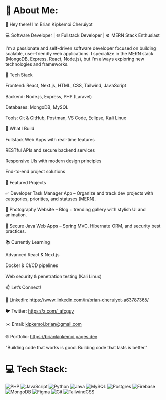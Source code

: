 # 💫 About Me:
👋 Hey there! I'm Brian Kipkemoi Cheruiyot<br><br>💻 Software Developer | 🌐 Fullstack Developer | ⚙️ MERN Stack Enthusiast<br><br>I'm a passionate and self-driven software developer focused on building scalable, user-friendly web applications. I specialize in the MERN stack (MongoDB, Express, React, Node.js), but I'm always exploring new technologies and frameworks.<br><br>🚀 Tech Stack<br><br>Frontend: React, Next.js, HTML, CSS, Tailwind, JavaScript<br><br>Backend: Node.js, Express, PHP (Laravel)<br><br>Databases: MongoDB, MySQL<br><br>Tools: Git & GitHub, Postman, VS Code, Eclipse, Kali Linux<br><br>🔨 What I Build<br><br>Fullstack Web Apps with real-time features<br><br>RESTful APIs and secure backend services<br><br>Responsive UIs with modern design principles<br><br>End-to-end project solutions<br><br>📂 Featured Projects<br><br>✅ Developer Task Manager App – Organize and track dev projects with categories, priorities, and statuses (MERN).<br><br>📸 Photography Website – Blog + trending gallery with stylish UI and animation.<br><br>🔐 Secure Java Web Apps – Spring MVC, Hibernate ORM, and security best practices.<br><br>📚 Currently Learning<br><br>Advanced React & Next.js<br><br>Docker & CI/CD pipelines<br><br>Web security & penetration testing (Kali Linux)<br><br>📫 Let’s Connect!<br><br>💼 LinkedIn: https://www.linkedin.com/in/brian-cheruiyot-a63787365/<br><br>🐦 Twitter: https://x.com/_afcguy<br><br>✉️ Email: kipkemoi.brian@gmail.com<br><br>🌐 Portfolio: https://briankipkemoi.pages.dev<br><br>"Building code that works is good. Building code that lasts is better."


# 💻 Tech Stack:
![PHP](https://img.shields.io/badge/php-%23777BB4.svg?style=flat&logo=php&logoColor=white) ![JavaScript](https://img.shields.io/badge/javascript-%23323330.svg?style=flat&logo=javascript&logoColor=%23F7DF1E) ![Python](https://img.shields.io/badge/python-3670A0?style=flat&logo=python&logoColor=ffdd54) ![Java](https://img.shields.io/badge/java-%23ED8B00.svg?style=flat&logo=openjdk&logoColor=white) ![MySQL](https://img.shields.io/badge/mysql-4479A1.svg?style=flat&logo=mysql&logoColor=white) ![Postgres](https://img.shields.io/badge/postgres-%23316192.svg?style=flat&logo=postgresql&logoColor=white) ![Firebase](https://img.shields.io/badge/firebase-a08021?style=flat&logo=firebase&logoColor=ffcd34) ![MongoDB](https://img.shields.io/badge/MongoDB-%234ea94b.svg?style=flat&logo=mongodb&logoColor=white) ![Figma](https://img.shields.io/badge/figma-%23F24E1E.svg?style=flat&logo=figma&logoColor=white) ![Git](https://img.shields.io/badge/git-%23F05033.svg?style=flat&logo=git&logoColor=white) ![TailwindCSS](https://img.shields.io/badge/tailwindcss-%2338B2AC.svg?style=flat&logo=tailwind-css&logoColor=white)

